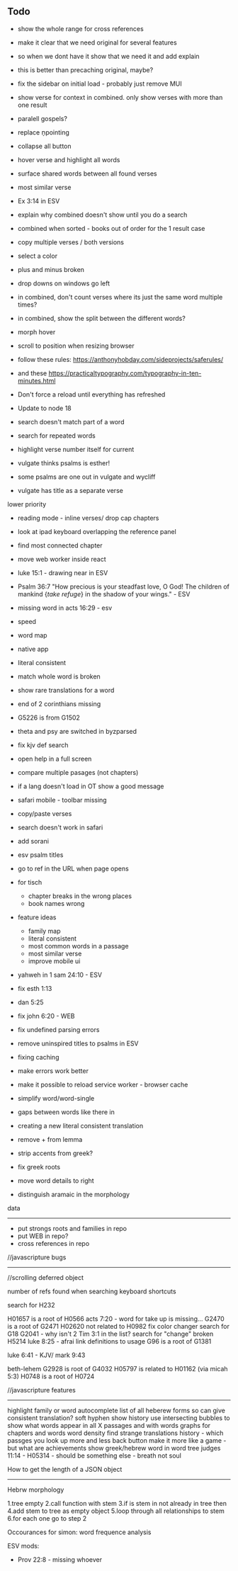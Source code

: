 ## Todo

-   show the whole range for cross references
-   make it clear that we need original for several features
-   so when we dont have it show that we need it and add explain
-   this is better than precaching original, maybe?
-   fix the sidebar on initial load - probably just remove MUI
-   show verse for context in combined. only show verses with more than one result

-   paralell gospels?
-   replace חׇpointing
-   collapse all button
-   hover verse and highlight all words
-   surface shared words between all found verses
-   most similar verse
-   Ex 3:14 in ESV
-   explain why combined doesn't show until you do a search
-   combined when sorted - books out of order for the 1 result case
-   copy multiple verses / both versions
-   select a color
-   plus and minus broken
-   drop downs on windows go left
-   in combined, don't count verses where its just the same word multiple times?
-   in combined, show the split between the different words?
-   morph hover
-   scroll to position when resizing browser
-   follow these rules: https://anthonyhobday.com/sideprojects/saferules/
-   and these https://practicaltypography.com/typography-in-ten-minutes.html
-   Don't force a reload until everything has refreshed
-   Update to node 18
-   search doesn't match part of a word
-   search for repeated words
-   highlight verse number itself for current
-   vulgate thinks psalms is esther!
-   some psalms are one out in vulgate and wycliff
-   vulgate has title as a separate verse

lower priority

-   reading mode - inline verses/ drop cap chapters
-   look at ipad keyboard overlapping the reference panel
-   find most connected chapter
-   move web worker inside react
-   luke 15:1 - drawing near in ESV
-   Psalm 36:7 "How precious is your steadfast love, O God! The children of mankind {_take refuge_} in the shadow of your wings." - ESV
-   missing word in acts 16:29 - esv
-   speed
-   word map
-   native app
-   literal consistent
-   match whole word is broken
-   show rare translations for a word
-   end of 2 corinthians missing
-   G5226 is from G1502
-   theta and psy are switched in byzparsed

-   fix kjv def search
-   open help in a full screen

-   compare multiple pasages (not chapters)
-   if a lang doesn't load in OT show a good message
-   safari mobile - toolbar missing
-   copy/paste verses
-   search doesn't work in safari
-   add sorani
-   esv psalm titles
-   go to ref in the URL when page opens

-   for tisch

    -   chapter breaks in the wrong places
    -   book names wrong

-   feature ideas

    -   family map
    -   literal consistent
    -   most common words in a passage
    -   most similar verse
    -   improve mobile ui

-   yahweh in 1 sam 24:10 - ESV
-   fix esth 1:13
-   dan 5:25

-   fix john 6:20 - WEB

-   fix undefined parsing errors
-   remove uninspired titles to psalms in ESV
-   fixing caching
-   make errors work better

-   make it possible to reload service worker - browser cache
-   simplify word/word-single
-   gaps between words like there in

-   creating a new literal consistent translation
-   remove + from lemma
-   strip accents from greek?
-   fix greek roots
-   move word details to right
-   distinguish aramaic in the morphology

data

---

-   put strongs roots and families in repo
-   put WEB in repo?
-   cross references in repo

//javascripture bugs

---

//scrolling deferred object

number of refs found when searching
keyboard shortcuts

search for H232

H01657 is a root of H0566
acts 7:20 - word for take up is missing...
G2470 is a root of G2471
H02620 not related to H0982
fix color changer
search for G18 G2041 - why isn't 2 Tim 3:1 in the list?
search for "change" broken
H5214
luke 8:25 - afrai
link definitions to usage
G96 is a root of G1381

luke 6:41 - KJV/
mark 9:43

beth-lehem
G2928 is root of G4032
H05797 is related to H01162 (via micah 5:3)
H0748 is a root of H0724

//javascripture features

---

highlight family or word
autocomplete
list of all heberew forms so can give consistent translation?
soft hyphen
show history
use intersecting bubbles to show what words appear in all X passages and with words
graphs for chapters and words
word density
find strange translations
history - which passges you look up more and less
back button
make it more like a game - but what are achievements
show greek/hebrew word in word tree
judges 11:14 - H05314 - should be something else - breath not soul

How to get the length of a JSON object

---

Hebrw morphology

1.tree empty
2.call function with stem
3.if is stem in not already in tree then
4.add stem to tree as empty object
5.loop through all relationships to stem
6.for each one go to step 2

Occourances for simon:
word frequence analysis

ESV mods:

-   Prov 22:8 - missing whoever
